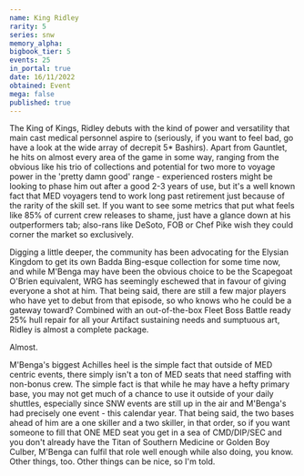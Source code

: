 ```yaml
---
name: King Ridley
rarity: 5
series: snw
memory_alpha:
bigbook_tier: 5
events: 25
in_portal: true
date: 16/11/2022
obtained: Event
mega: false
published: true
---
```


The King of Kings, Ridley debuts with the kind of power and versatility that main cast medical personnel aspire to (seriously, if you want to feel bad, go have a look at the wide array of decrepit 5* Bashirs). Apart from Gauntlet, he hits on almost every area of the game in some way, ranging from the obvious like his trio of collections and potential for two more to voyage power in the 'pretty damn good' range - experienced rosters might be looking to phase him out after a good 2-3 years of use, but it's a well known fact that MED voyagers tend to work long past retirement just because of the rarity of the skill set. If you want to see some metrics that put what feels like 85% of current crew releases to shame, just have a glance down at his outperformers tab; also-rans like DeSoto, FOB or Chef Pike wish they could corner the market so exclusively.

Digging a little deeper, the community has been advocating for the Elysian Kingdom to get its own Badda Bing-esque collection for some time now, and while M'Benga may have been the obvious choice to be the Scapegoat O'Brien equivalent, WRG has seemingly eschewed that in favour of giving everyone a shot at him. That being said, there are still a few major players who have yet to debut from that episode, so who knows who he could be a gateway toward? Combined with an out-of-the-box Fleet Boss Battle ready 25% hull repair for all your Artifact sustaining needs and sumptuous art, Ridley is almost a complete package.

Almost.

M'Benga's biggest Achilles heel is the simple fact that outside of MED centric events, there simply isn't a ton of MED seats that need staffing with non-bonus crew. The simple fact is that while he may have a hefty primary base, you may not get much of a chance to use it outside of your daily shuttles, especially since SNW events are still up in the air and M'Benga's had precisely one event - this calendar year. That being said, the two bases ahead of him are a one skiller and a two skiller, in that order, so if you want someone to fill that ONE MED seat you get in a sea of CMD/DIP/SEC and you don't already have the Titan of Southern Medicine or Golden Boy Culber, M'Benga can fulfil that role well enough while also doing, you know. Other things, too. Other things can be nice, so I'm told.
